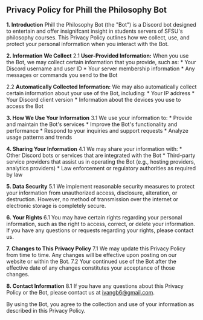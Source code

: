 ## **Privacy Policy for Phill the Philosophy Bot**

**1. Introduction**
Phill the Philosophy Bot (the "Bot") is a Discord bot designed to entertain and offer insignifcant insight in students servers of SFSU's philosophy courses. This Privacy Policy outlines how we collect, use, and protect your personal information when you interact with the Bot.

**2. Information We Collect**
2.1 **User-Provided Information:** When you use the Bot, we may collect certain information that you provide, such as:
    * Your Discord username and user ID
    * Your server membership information
    * Any messages or commands you send to the Bot

2.2 **Automatically Collected Information:** We may also automatically collect certain information about your use of the Bot, including:
    * Your IP address
    * Your Discord client version
    * Information about the devices you use to access the Bot

**3. How We Use Your Information**
3.1 We use your information to:
    * Provide and maintain the Bot's services
    * Improve the Bot's functionality and performance
    * Respond to your inquiries and support requests
    * Analyze usage patterns and trends

**4. Sharing Your Information**
4.1 We may share your information with:
    * Other Discord bots or services that are integrated with the Bot
    * Third-party service providers that assist us in operating the Bot (e.g., hosting providers, analytics providers)
    * Law enforcement or regulatory authorities as required by law

**5. Data Security**
5.1 We implement reasonable security measures to protect your information from unauthorized access, disclosure, alteration, or destruction. However, no method of transmission over the internet or electronic storage is completely secure.

**6. Your Rights**
6.1 You may have certain rights regarding your personal information, such as the right to access, correct, or delete your information. If you have any questions or requests regarding your rights, please contact us.

**7. Changes to This Privacy Policy**
7.1 We may update this Privacy Policy from time to time. Any changes will be effective upon posting on our website or within the Bot.
7.2 Your continued use of the Bot after the effective date of any changes constitutes your acceptance of those changes.

**8. Contact Information**
8.1 If you have any questions about this Privacy Policy or the Bot, please contact us at ivangb6@gmail.com.

By using the Bot, you agree to the collection and use of your information as described in this Privacy Policy.
